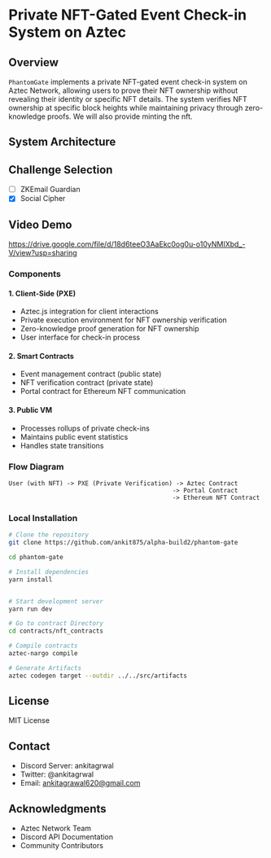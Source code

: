 # Private NFT-Gated Event Check-in System on Aztec

## Overview

`PhantomGate` implements a private NFT-gated event check-in system on Aztec Network, allowing users to prove their NFT ownership without revealing their identity or specific NFT details. The system verifies NFT ownership at specific block heights while maintaining privacy through zero-knowledge proofs. We will also provide minting the nft.

## System Architecture

## Challenge Selection

- [ ] ZKEmail Guardian
- [x] Social Cipher

## Video Demo

https://drive.google.com/file/d/18d6teeO3AaEkc0og0u-o10yNMIXbd_-V/view?usp=sharing

### Components

#### 1. Client-Side (PXE)
- Aztec.js integration for client interactions
- Private execution environment for NFT ownership verification
- Zero-knowledge proof generation for NFT ownership
- User interface for check-in process


#### 2. Smart Contracts
- Event management contract (public state)
- NFT verification contract (private state)
- Portal contract for Ethereum NFT communication

#### 3. Public VM
- Processes rollups of private check-ins
- Maintains public event statistics
- Handles state transitions

### Flow Diagram

```
User (with NFT) -> PXE (Private Verification) -> Aztec Contract
                                             -> Portal Contract
                                             -> Ethereum NFT Contract
```

### Local Installation
```bash
# Clone the repository
git clone https://github.com/ankit875/alpha-build2/phantom-gate

cd phantom-gate

# Install dependencies
yarn install


# Start development server
yarn run dev
```

```bash
# Go to contract Directory
cd contracts/nft_contracts

# Compile contracts
aztec-nargo compile

# Generate Artifacts
aztec codegen target --outdir ../../src/artifacts
```


## License
MIT License

## Contact
- Discord Server: ankitagrwal
- Twitter: @ankitagrwal
- Email: ankitagrawal620@gmail.com

## Acknowledgments
- Aztec Network Team
- Discord API Documentation
- Community Contributors
